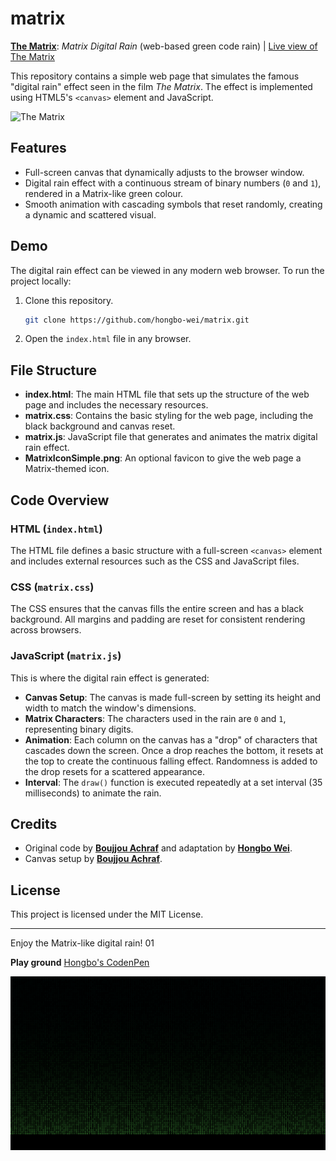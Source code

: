 # matrix
**[The Matrix](https://www.imdb.com/title/tt0133093/?ref_=nv_sr_srsg_1_tt_6_nm_1_in_0_q_The%2520Matrix)**: *Matrix Digital Rain*  (web-based green code rain) | [Live view of The Matrix](https://hongbo-wei.github.io/matrix.html)

This repository contains a simple web page that simulates the famous "digital rain" effect seen in the film *The Matrix*. The effect is implemented using HTML5's `<canvas>` element and JavaScript.

![The Matrix](preview-0.png)



## Features

- Full-screen canvas that dynamically adjusts to the browser window.
- Digital rain effect with a continuous stream of binary numbers (`0` and `1`), rendered in a Matrix-like green colour.
- Smooth animation with cascading symbols that reset randomly, creating a dynamic and scattered visual.

## Demo

The digital rain effect can be viewed in any modern web browser. To run the project locally:

1. Clone this repository.
   ```bash
   git clone https://github.com/hongbo-wei/matrix.git
   ```
2. Open the `index.html` file in any browser.

## File Structure

- **index.html**: The main HTML file that sets up the structure of the web page and includes the necessary resources.
- **matrix.css**: Contains the basic styling for the web page, including the black background and canvas reset.
- **matrix.js**: JavaScript file that generates and animates the matrix digital rain effect.
- **MatrixIconSimple.png**: An optional favicon to give the web page a Matrix-themed icon.

## Code Overview

### HTML (`index.html`)

The HTML file defines a basic structure with a full-screen `<canvas>` element and includes external resources such as the CSS and JavaScript files.

### CSS (`matrix.css`)

The CSS ensures that the canvas fills the entire screen and has a black background. All margins and padding are reset for consistent rendering across browsers.

### JavaScript (`matrix.js`)

This is where the digital rain effect is generated:

- **Canvas Setup**: The canvas is made full-screen by setting its height and width to match the window's dimensions.
- **Matrix Characters**: The characters used in the rain are `0` and `1`, representing binary digits.
- **Animation**: Each column on the canvas has a "drop" of characters that cascades down the screen. Once a drop reaches the bottom, it resets at the top to create the continuous falling effect. Randomness is added to the drop resets for a scattered appearance.
- **Interval**: The `draw()` function is executed repeatedly at a set interval (35 milliseconds) to animate the rain.

## Credits

- Original code by **[Boujjou Achraf](https://www.linkedin.com/in/achrafboujjou/)** and adaptation by **[Hongbo Wei](https://github.com/hongbo-wei/)**.
- Canvas setup by **[Boujjou Achraf](https://www.linkedin.com/in/achrafboujjou/)**.

## License

This project is licensed under the MIT License.

---

Enjoy the Matrix-like digital rain! 01

**Play ground**
[Hongbo's CodenPen](https://codepen.io/hongbo-wei)

![The Matrix](preview-1.png)